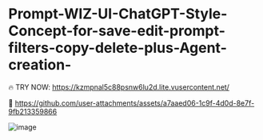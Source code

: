 # Prompt-WIZ-UI-ChatGPT-Style-Concept-for-save-edit-prompt-filters-copy-delete-plus-Agent-creation-

🔥 TRY NOW: https://kzmpnal5c88psnw6lu2d.lite.vusercontent.net/

🎥 https://github.com/user-attachments/assets/a7aaed06-1c9f-4d0d-8e7f-9fb213359866

![image](https://github.com/user-attachments/assets/c45cec1a-42fb-4a35-adb5-9238c68b5eda)




